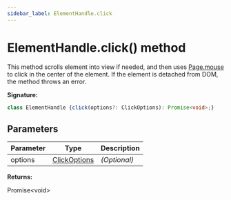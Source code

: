 ```yaml
---
sidebar_label: ElementHandle.click
---
```

# ElementHandle.click() method

This method scrolls element into view if needed, and then uses [Page.mouse](./puppeteer.page.mouse.md) to click in the center of the element. If the element is detached from DOM, the method throws an error.

**Signature:**

```typescript
class ElementHandle {click(options?: ClickOptions): Promise<void>;}
```

## Parameters

|  Parameter | Type | Description |
|  --- | --- | --- |
|  options | [ClickOptions](./puppeteer.clickoptions.md) | <i>(Optional)</i> |

**Returns:**

Promise&lt;void&gt;

